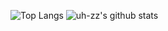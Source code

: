 
![Top Langs](https://github-readme-stats.vercel.app/api/top-langs/?username=uh-zz&theme=merko&hide=html,css,scss)
![uh-zz's github stats](https://github-readme-stats.vercel.app/api?username=uh-zz&theme=merko&show_icons=true&count_private=true)
